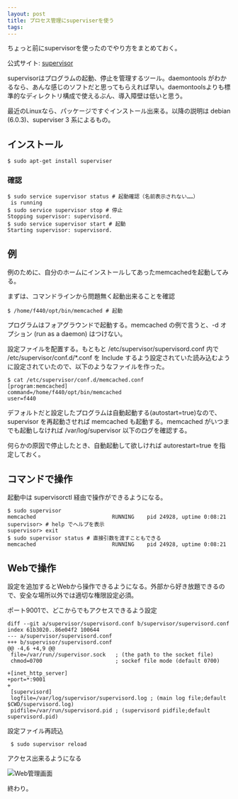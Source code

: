 ```yaml
---
layout: post
title: プロセス管理にsuperviserを使う
tags: 
---
```

ちょっと前にsupervisorを使ったのでやり方をまとめておく。

公式サイト: [supervisor](http://supervisord.org/)

supervisorはプログラムの起動、停止を管理するツール。daemontools
がわかるなら、あんな感じのソフトだと思ってもらえれば早い。daemontoolsよりも標準的なディレクトリ構成で使えるぶん、導入障壁は低いと思う。

最近のLinuxなら、パッケージですぐインストール出来る。以降の説明は debian (6.0.3)、superviser 3 系によるもの。

## インストール

    
    $ sudo apt-get install superviser
    

### 確認

    
    $ sudo service supervisor status # 起動確認（名前表示されない……）
     is running
    $ sudo service supervisor stop # 停止
    Stopping supervisor: supervisord.
    $ sudo service supervisor start # 起動
    Starting supervisor: supervisord.
    

## 例

例のために、自分のホームにインストールしてあったmemcachedを起動してみる。

まずは、コマンドラインから問題無く起動出来ることを確認

    
    $ /home/f440/opt/bin/memcached # 起動
    

プログラムはフォアグラウンドで起動する。memcached の例で言うと、-d オプション (run as a daemon) はつけない。

設定ファイルを配置する。もともと /etc/supervisor/supervisord.conf 内で
/etc/supervisor/conf.d/*.conf を Include
するよう設定されていた読み込むように設定されていたので、以下のようなファイルを作った。

    
    $ cat /etc/supervisor/conf.d/memcached.conf
    [program:memcached]
    command=/home/f440/opt/bin/memcached
    user=f440
    

デフォルトだと設定したプログラムは自動起動する(autostart=true)なので、supervisor を再起動させれば memcached
も起動する。memcached がいつまでも起動しなければ /var/log/supervisor 以下のログを確認する。

何らかの原因で停止したとき、自動起動して欲しければ autorestart=true を指定しておく。

## コマンドで操作

起動中は supervisorctl 経由で操作ができるようになる。

    
    $ sudo supervisor 
    memcached                        RUNNING    pid 24928, uptime 0:08:21
    supervisor> # help でヘルプを表示
    supervisor> exit
    $ sudo supervisor status # 直接引数を渡すこともできる
    memcached                        RUNNING    pid 24928, uptime 0:08:21
    

## Webで操作

設定を追加するとWebから操作できるようになる。外部から好き放題できるので、安全な場所以外では適切な権限設定必須。

ポート9001で、どこからでもアクセスできるよう設定

    
    diff --git a/supervisor/supervisord.conf b/supervisor/supervisord.conf
    index 61b3020..86e04f2 100644
    --- a/supervisor/supervisord.conf
    +++ b/supervisor/supervisord.conf
    @@ -4,6 +4,9 @@
     file=/var/run//supervisor.sock   ; (the path to the socket file)
     chmod=0700                       ; sockef file mode (default 0700)
    
    +[inet_http_server]
    +port=*:9001
    +
     [supervisord]
     logfile=/var/log/supervisor/supervisord.log ; (main log file;default $CWD/supervisord.log)
     pidfile=/var/run/supervisord.pid ; (supervisord pidfile;default supervisord.pid)
    

設定ファイル再読込

    
     $ sudo supervisor reload
    

アクセス出来るようになる

![Web管理画面](http://media.tumblr.com/tumblr_lx9eq9SHXa1qz5yk8.jpg)

終わり。

